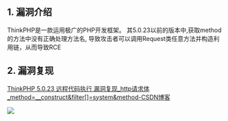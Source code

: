 ## 1. 漏洞介绍

ThinkPHP是一款运用极广的PHP开发框架。 其5.0.23以前的版本中,获取method的方法中没有正确处理方法名, 导致攻击者可以调用Request类任意方法并构造利用链，从而导致RCE

## 2. 漏洞复现

[ThinkPHP 5.0.23 远程代码执行 漏洞复现\_http请求体 \_method=\_\_construct&filter[]=system&method-CSDN博客](https://blog.csdn.net/weixin_44037296/article/details/116328859)

![](https://fastly.jsdelivr.net/gh/z9m8r8/PicGo-Notes-Pu/202312221320377.png)
